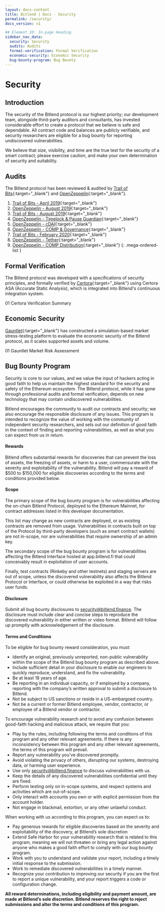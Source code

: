 ```yaml
---
layout: docs-content
title: Bitlend | Docs - Security
permalink: /security/
docs_version: v1

## Element ID: In-page Heading
sidebar_nav_data:
  security: Security
  audits: Audits
  formal-verification: Formal Verification
  economic-security: Economic Security
  bug-bounty-program: Bug Bounty
---
```


# Security

## Introduction

The security of the Bitlend protocol is our highest priority; our development team, alongside third-party auditors and consultants, has invested considerable effort to create a protocol that we believe is safe and dependable. All contract code and balances are publicly verifiable, and security researchers are eligible for a bug bounty for reporting undiscovered vulnerabilities.

We believe that size, visibility, and time are the true test for the security of a smart contract; please exercise caution, and make your own determination of security and suitability.

## Audits

The Bitlend protocol has been reviewed & audited by [Trail of Bits](https://www.trailofbits.com/){:target="_blank"} and [OpenZeppelin](https://openzeppelin.com/){:target="_blank"}.

1. [Trail of Bits - April 2019](https://github.com/trailofbits/publications/blob/master/reviews/bitlend-2.pdf){:target="_blank"}
2. [OpenZeppelin - August 2019](https://blog.openzeppelin.com/bitlend-audit/){:target="_blank"}
3. [Trail of Bits - August 2019](https://github.com/trailofbits/publications/blob/master/reviews/bitlend-3.pdf){:target="_blank"}
4. [OpenZeppelin - Timelock & Pause Guardian](https://blog.openzeppelin.com/bitlend-finance-patch-audit){:target="_blank"}
5. [OpenZeppelin - cDAI](https://blog.openzeppelin.com/bitlend-finance-mcd-dsr-integration/){:target="_blank"}
6. [OpenZeppelin - COMP & Governance](https://blog.openzeppelin.com/bitlend-alpha-governance-system-audit/){:target="_blank"}
7. [Trail of Bits - February 2020](https://github.com/trailofbits/publications/blob/master/reviews/bitlend-governance.pdf){:target="_blank"}
8. [OpenZeppelin - Tether](https://blog.openzeppelin.com/bitlend-tether-integration-audit/){:target="_blank"}
9. [OpenZeppelin - COMP Distribution](https://blog.openzeppelin.com/bitlend-comp-distribution-system-audit/){:target="_blank"}
{: .mega-ordered-list }

## Formal Verification

The Bitlend protocol was developed with a specifications of security principles, and formally verified by [Certora](https://www.certora.com/){:target="_blank"} using Certora ASA (Accurate Static Analysis), which is integrated into Bitlend's continuous integration system.

01 Certora Verification Summary

## Economic Security

[Gauntlet](https://gauntlet.network/){:target="_blank"} has constructed a simulation-based market stress-testing platform to evaluate the economic security of the Bitlend protocol, as it scales supported assets and volume.

01 Gauntlet Market Risk Assessment

## Bug Bounty Program

Security is core to our values, and we value the input of hackers acting in good faith to help us maintain the highest standard for the security and safety of the Ethereum ecosystem. The Bitlend protocol, while it has gone through professional audits and formal verification, depends on new technology that may contain undiscovered vulnerabilities.

Bitlend encourages the community to audit our contracts and security; we also encourage the responsible disclosure of any issues. This program is intended to recognize the value of working with the community of independent security researchers, and sets out our definition of good faith in the context of finding and reporting vulnerabilities, as well as what you can expect from us in return.

#### Rewards

Bitlend offers substantial rewards for discoveries that can prevent the loss of assets, the freezing of assets, or harm to a user, commensurate with the severity and exploitability of the vulnerability. Bitlend will pay a reward of $500 to $150,000 for eligible discoveries according to the terms and conditions provided below.

#### Scope

The primary scope of the bug bounty program is for vulnerabilities affecting the on-chain Bitlend Protocol, deployed to the Ethereum Mainnet, for contract addresses listed in this developer documentation.

This list may change as new contracts are deployed, or as existing contracts are removed from usage. Vulnerabilities in contracts built on top of the Protocol by third-party developers (such as smart contract wallets) are not in-scope, nor are vulnerabilities that require ownership of an admin key.

The secondary scope of the bug bounty program is for vulnerabilities affecting the Bitlend Interface hosted at app.bitlend.fi that could conceivably result in exploitation of user accounts.

Finally, test contracts (Rinkeby and other testnets) and staging servers are out of scope, unless the discovered vulnerability also affects the Bitlend Protocol or Interface, or could otherwise be exploited in a way that risks user funds.

#### Disclosure

Submit all bug bounty disclosures to security@bitlend.finance. The disclosure must include clear and concise steps to reproduce the discovered vulnerability in either written or video format. Bitlend will follow up promptly with acknowledgement of the disclosure.

#### Terms and Conditions

To be eligible for bug bounty reward consideration, you must:

- Identify an original, previously unreported, non-public vulnerability within the scope of the Bitlend bug bounty program as described above.
- Include sufficient detail in your disclosure to enable our engineers to quickly reproduce, understand, and fix the vulnerability.
- Be at least 18 years of age.
- Be reporting in an individual capacity, or if employed by a company, reporting with the company’s written approval to submit a disclosure to Bitlend.
- Not be subject to US sanctions or reside in a US-embargoed country.
- Not be a current or former Bitlend employee, vendor, contractor, or employee of a Bitlend vendor or contractor.

To encourage vulnerability research and to avoid any confusion between good-faith hacking and malicious attack, we require that you:

- Play by the rules, including following the terms and conditions of this program and any other relevant agreements. If there is any inconsistency between this program and any other relevant agreements, the terms of this program will prevail.
- Report any vulnerability you’ve discovered promptly.
- Avoid violating the privacy of others, disrupting our systems, destroying data, or harming user experience.
- Use only security@bitlend.finance to discuss vulnerabilities with us.
- Keep the details of any discovered vulnerabilities confidential until they are fixed.
- Perform testing only on in-scope systems, and respect systems and activities which are out-of-scope.
- Only interact with accounts you own or with explicit permission from the account holder.
- Not engage in blackmail, extortion, or any other unlawful conduct.

When working with us according to this program, you can expect us to:

- Pay generous rewards for eligible discoveries based on the severity and exploitability of the discovery, at Bitlend’s sole discretion
- Extend Safe Harbor for your vulnerability research that is related to this program, meaning we will not threaten or bring any legal action against anyone who makes a good faith effort to comply with our bug bounty program.
- Work with you to understand and validate your report, including a timely initial response to the submission.
- Work to remediate discovered vulnerabilities in a timely manner.
- Recognize your contribution to improving our security if you are the first to report a unique vulnerability, and your report triggers a code or configuration change.

**All reward determinations, including eligibility and payment amount, are made at Bitlend’s sole discretion. Bitlend reserves the right to reject submissions and alter the terms and conditions of this program.**
